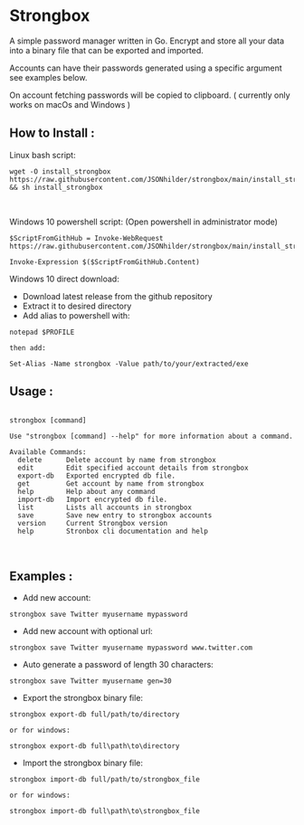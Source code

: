 # Strongbox

A simple password manager written in Go. Encrypt and store all your data into a binary file that can be exported and imported.

Accounts can have their passwords generated using a specific argument see examples below. 

On account fetching passwords will be copied to clipboard.
( currently only works on macOs and Windows )

## How to Install :

Linux bash script:
```
wget -O install_strongbox https://raw.githubusercontent.com/JSONhilder/strongbox/main/install_strongbox.sh && sh install_strongbox

```

<br>

Windows 10 powershell script:
(Open powershell in administrator mode)
```
$ScriptFromGithHub = Invoke-WebRequest https://raw.githubusercontent.com/JSONhilder/strongbox/main/install_strongbox.ps1

Invoke-Expression $($ScriptFromGithHub.Content)
```
Windows 10 direct download:
* Download latest release from the github repository
* Extract it to desired directory
* Add alias to powershell with:
```
notepad $PROFILE

then add: 

Set-Alias -Name strongbox -Value path/to/your/extracted/exe
```


## Usage :
```

strongbox [command]

Use "strongbox [command] --help" for more information about a command.

Available Commands:
  delete      Delete account by name from strongbox
  edit        Edit specified account details from strongbox
  export-db   Exported encrypted db file.
  get         Get account by name from strongbox
  help        Help about any command
  import-db   Import encrypted db file.
  list        Lists all accounts in strongbox
  save        Save new entry to strongbox accounts
  version     Current Strongbox version
  help        Stronbox cli documentation and help

```
<br>

## Examples :

* Add new account:
```
strongbox save Twitter myusername mypassword
```
* Add new account with optional url: 
```
strongbox save Twitter myusername mypassword www.twitter.com
```
* Auto generate a password of length 30 characters:
```
strongbox save Twitter myusername gen=30
```
* Export the strongbox binary file:
```
strongbox export-db full/path/to/directory

or for windows:

strongbox export-db full\path\to\directory
```
* Import the strongbox binary file:
```
strongbox import-db full/path/to/strongbox_file

or for windows:

strongbox import-db full\path\to\strongbox_file
```